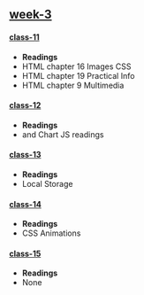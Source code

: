 ## [week-3](/week-3)
#### [class-11](/week-2/class-11)
* **Readings**
 * HTML chapter 16 Images CSS
 * HTML chapter 19 Practical Info
 * HTML chapter 9 Multimedia

#### [class-12](/week-2/class-12)
* **Readings**
 * <Canvas> and Chart JS readings

#### [class-13](/week-2/class-13)
* **Readings**
 * Local Storage

#### [class-14](/week-2/class-14)
* **Readings**
 * CSS Animations

#### [class-15](/week-2/class-15)
* **Readings**
 * None
